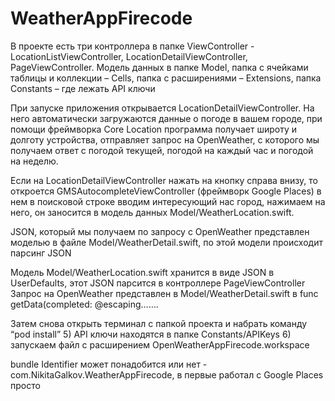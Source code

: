 # WeatherAppFirecode

В проекте есть три контроллера в папке ViewController -  LocationListViewController, LocationDetailViewController, PageViewController. Модель данных в папке Model, папка c ячейками таблицы и коллекции – Cells, папка с расширениями – Extensions, папка Constants – где лежать API ключи

При запуске приложения открывается LocationDetailViewController. На него автоматически загружаются данные о погоде в вашем городе, при помощи фреймворка Core Location программа получает широту и долготу устройства, отправляет запрос на OpenWeather, с которого мы получаем ответ с погодой текущей, погодой на каждый час и погодой на неделю.

Если на LocationDetailViewController нажать на кнопку справа внизу, то откроется GMSAutocompleteViewController (фреймворк Google Places) в нем в поисковой строке вводим интересующий нас город, нажимаем на него, он заносится в модель данных Model/WeatherLocation.swift.

JSON, который мы получаем по запросу с OpenWeather представлен моделью в файле Model/WeatherDetail.swift, по этой модели происходит парсинг JSON

Модель Model/WeatherLocation.swift хранится в виде JSON в UserDefaults, этот JSON парсится в контроллере PageViewController
Запрос на OpenWeather представлен в Model/WeatherDetail.swift в func getData(completed: @escaping…….


Затем снова открыть терминал с папкой проекта и набрать команду “pod install”
5)	API ключи находятся в папке Constants/APIKeys
6)	запускаем файл с расширением OpenWeatherAppFirecode.workspace


bundle Identifier может понадобится или нет - com.NikitaGalkov.WeatherAppFirecode, в первые работал с Google Places просто
